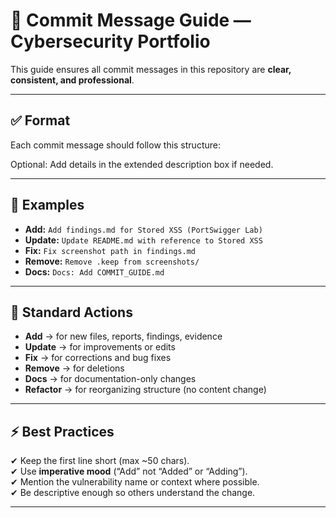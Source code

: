 # 📝 Commit Message Guide — Cybersecurity Portfolio

This guide ensures all commit messages in this repository are **clear, consistent, and professional**.

---

## ✅ Format
Each commit message should follow this structure:


Optional: Add details in the extended description box if needed.

---

## 🔹 Examples
- **Add:** `Add findings.md for Stored XSS (PortSwigger Lab)`
- **Update:** `Update README.md with reference to Stored XSS`
- **Fix:** `Fix screenshot path in findings.md`
- **Remove:** `Remove .keep from screenshots/`
- **Docs:** `Docs: Add COMMIT_GUIDE.md`

---

## 🔹 Standard Actions
- **Add** → for new files, reports, findings, evidence  
- **Update** → for improvements or edits  
- **Fix** → for corrections and bug fixes  
- **Remove** → for deletions  
- **Docs** → for documentation-only changes  
- **Refactor** → for reorganizing structure (no content change)  

---

## ⚡ Best Practices
✔ Keep the first line short (max ~50 chars).  
✔ Use **imperative mood** (“Add” not “Added” or “Adding”).  
✔ Mention the vulnerability name or context where possible.  
✔ Be descriptive enough so others understand the change.  

---
